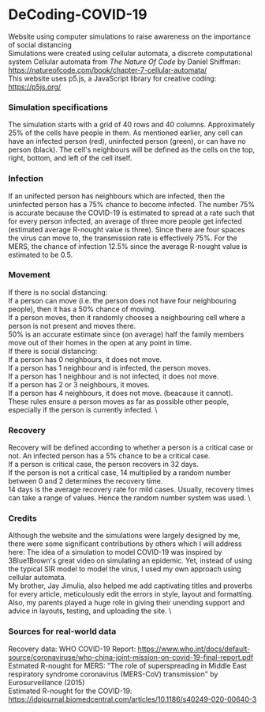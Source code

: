 # DeCoding-COVID-19
Website using computer simulations to raise awareness on the importance of social distancing \
Simulations were created using cellular automata, a discrete computational system
Cellular automata from *The Nature Of Code* by Daniel Shiffman: https://natureofcode.com/book/chapter-7-cellular-automata/ \
This website uses p5.js, a JavaScript library for creative coding: https://p5js.org/

### Simulation specifications

The simulation starts with a grid of 40 rows and 40 columns. Approximately 25% of the cells have people in them. As mentioned earlier, any cell can have an infected person (red), uninfected person (green), or can have no person (black). The cell's neighbours will be defined as the cells on the top, right, bottom, and left of the cell itself.

### Infection

If an unifected person has neighbours which are infected, then the uninfected person has a 75% chance to become infected.
The number 75% is accurate because the COVID-19 is estimated to spread at a rate such that for every person infected, an average of three more people get infected (estimated average R-nought value is three). Since there are four spaces the virus can move to, the transmission rate is effectively 75%. For the MERS, the chance of infection 12.5% since the average R-nought value is estimated to be 0.5.

### Movement

If there is no social distancing: \
If a person can move (i.e. the person does not have four neighbouring people), then it has a 50% chance of moving. \
If a person moves, then it randomly chooses a neighbouring cell where a person is not present and moves there. \
50% is an accurate estimate since (on average) half the family members move out of their homes in the open at any point in time. \
If there is social distancing: \
If a person has 0 neighbours, it does not move. \
If a person has 1 neighbour and is infected, the person moves. \
If a person has 1 neighbour and is not infected, it does not move. \
If a person has 2 or 3 neighbours, it moves. \
If a person has 4 neighbours, it does not move. (beacause it cannot). \
These rules ensure a person moves as far as possible other people, especially if the person is currently infected. \

### Recovery

Recovery will be defined according to whether a person is a critical case or not. An infected person has a 5% chance to be a critical case. \
If a person is critical case, the person recovers in 32 days. \
If the person is not a critical case, 14 multiplied by a random number between 0 and 2 determines the recovery time. \
14 days is the average recovery rate for mild cases. Usually, recovery times can take a range of values. Hence the random number system was used. \

### Credits

Although the website and the simulations were largely designed by me, there were some significant contributions by others which I will address here: The idea of a simulation to model COVID-19 was inspired by 3Blue1Brown's great video on simulating an epidemic. Yet, instead of using the typical SIR model to model the virus, I used my own approach using cellular automata. \
My brother, Jay Jimulia, also helped me add captivating titles and proverbs for every article, meticulously edit the errors in style, layout and formatting.
Also, my parents played a huge role in giving their unending support and advice in layouts, testing, and uploading the site. \

### Sources for real-world data

Recovery data: WHO COVID-19 Report: https://www.who.int/docs/default-source/coronaviruse/who-china-joint-mission-on-covid-19-final-report.pdf \
Estmated R-nought for MERS: "The role of superspreading in Middle East respiratory syndrome coronavirus (MERS-CoV) transmission" by Eurosurveillance (2015) \
Estimated R-nought for the COVID-19: https://idpjournal.biomedcentral.com/articles/10.1186/s40249-020-00640-3 
